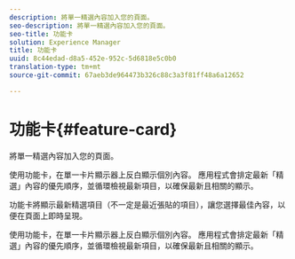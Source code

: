 ```yaml
---
description: 將單一精選內容加入您的頁面。
seo-description: 將單一精選內容加入您的頁面。
seo-title: 功能卡
solution: Experience Manager
title: 功能卡
uuid: 8c44edad-d8a5-452e-952c-5d6818e5c0b0
translation-type: tm+mt
source-git-commit: 67aeb3de964473b326c88c3a3f81ff48a6a12652

---
```



# 功能卡{#feature-card}

將單一精選內容加入您的頁面。

使用功能卡，在單一卡片顯示器上反白顯示個別內容。 應用程式會排定最新「精選」內容的優先順序，並循環檢視最新項目，以確保最新且相關的顯示。

功能卡將顯示最新精選項目（不一定是最近張貼的項目），讓您選擇最佳內容，以便在頁面上即時呈現。

使用功能卡，在單一卡片顯示器上反白顯示個別內容。 應用程式會排定最新「精選」內容的優先順序，並循環檢視最新項目，以確保最新且相關的顯示。
